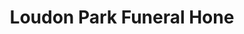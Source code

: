 ---
title: "Loudon Park Funeral Hone"
url: /baltimore/loudon-park-funeral-hone/
shop: funeral directors
---